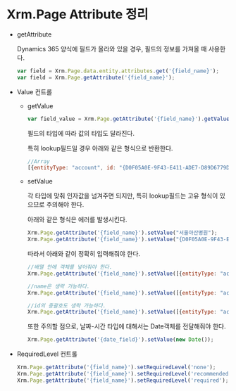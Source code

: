 # Xrm.Page Attribute 정리

* getAttribute

  Dynamics 365 양식에 필드가 올라와 있을 경우, 필드의 정보를 가져올 때 사용한다.

  ```javascript
  var field = Xrm.Page.data.entity.attributes.get('{field_name}');
  var field = Xrm.Page.getAttribute('{field_name}');
  ```
  
* Value 컨트롤
  
  * getValue
  
    ```javascript
    var field_value = Xrm.Page.getAttribute('{field_name}').getValue();
    ```
  
    필드의 타입에 따라 값의 타입도 달라진다. 
  
    특히 lookup필드일 경우 아래와 같은 형식으로 반환한다.
  
    ```javascript
    //Array
    [{entityType: "account", id: "{D0F05A0E-9F43-E411-ADE7-D89D6779D5EC}", name: "서울아산병원"}]
    ```
  
  * setValue
  
    각 타입에 맞춰 인자값을 넘겨주면 되지만, 특히 lookup필드는 고유 형식이 있으므로 주의해야 한다.
  
    아래와 같은 형식은 에러를 발생시킨다.
  
    ```javascript
    Xrm.Page.getAttribute('{field_name}').setValue("서울아산병원");
    Xrm.Page.getAttribute('{field_name}').setValue("{D0F05A0E-9F43-E411-ADE7-D89D6779D5EC}");
    ```
  
    따라서 아래와 같이 정확히 입력해줘야 한다.
  
    ```javascript
    //배열 안에 객체를 넣어줘야 한다.
    Xrm.Page.getAttribute('{field_name}').setValue([{entityType: "account", id: "{D0F05A0E-9F43-E411-ADE7-D89D6779D5EC}", name: "서울아산병원"}]);
    
    //name은 생략 가능하다.
    Xrm.Page.getAttribute('{field_name}').setValue([{entityType: "account", id: "{D0F05A0E-9F43-E411-ADE7-D89D6779D5EC}"}]);
    
    //id의 중괄호도 생략 가능하다.
    Xrm.Page.getAttribute('{field_name}').setValue([{entityType: "account", id: "D0F05A0E-9F43-E411-ADE7-D89D6779D5EC"])
    ```
  
    또한 주의할 점으로, 날짜-시간 타입에 대해서는 Date객체를 전달해줘야 한다.
  
    ```javascript
    Xrm.Page.getAttribute('{date_field}').setValue(new Date());
    ```
  
* RequiredLevel 컨트롤

  ```javascript
  Xrm.Page.getAttribute('{field_name}').setRequiredLevel('none');
  Xrm.Page.getAttribute('{field_name}').setRequiredLevel('recommended');
  Xrm.Page.getAttribute('{field_name}').setRequiredLevel('required');
  ```

  

